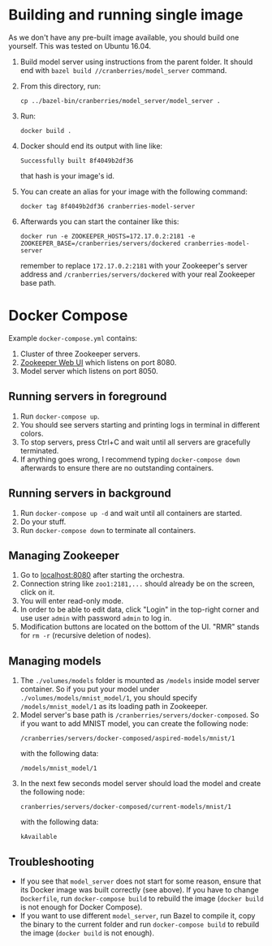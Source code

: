 # Building and running single image

As we don't have any pre-built image available, you should build one yourself.
This was tested on Ubuntu 16.04.

1. Build model server using instructions from the parent folder. It should end
   with `bazel build //cranberries/model_server` command.
2. From this directory, run:

   ~~~shell
   cp ../bazel-bin/cranberries/model_server/model_server .
   ~~~
3. Run:
   ~~~shell
   docker build .
   ~~~
4. Docker should end its output with line like:

   ~~~
   Successfully built 8f4049b2df36
   ~~~

   that hash is your image's id.
5. You can create an alias for your image with the following command:

   ~~~shell
   docker tag 8f4049b2df36 cranberries-model-server
   ~~~
6. Afterwards you can start the container like this:

   ~~~shell
   docker run -e ZOOKEEPER_HOSTS=172.17.0.2:2181 -e ZOOKEEPER_BASE=/cranberries/servers/dockered cranberries-model-server
   ~~~

   remember to replace `172.17.0.2:2181` with your Zookeeper's server address
   and `/cranberries/servers/dockered` with your real Zookeeper base path.

# Docker Compose
Example `docker-compose.yml` contains:
1. Cluster of three Zookeeper servers.
2. [Zookeeper Web UI](https://github.com/tobilg/docker-zookeeper-webui) which
   listens on port 8080.
3. Model server which listens on port 8050.

## Running servers in foreground
1. Run `docker-compose up`.
2. You should see servers starting and printing logs in terminal in different
   colors.
3. To stop servers, press Ctrl+C and wait until all servers are gracefully
   terminated.
4. If anything goes wrong, I recommend typing `docker-compose down` afterwards
   to ensure there are no outstanding containers.

## Running servers in background
1. Run `docker-compose up -d` and wait until all containers are started.
2. Do your stuff.
3. Run `docker-compose down` to terminate all containers.

## Managing Zookeeper
1. Go to [localhost:8080](http://localhost:8080) after starting the orchestra.
2. Connection string like `zoo1:2181,...` should already be on the screen,
   click on it.
3. You will enter read-only mode.
4. In order to be able to edit data, click "Login" in the top-right corner
   and use user `admin` with password `admin` to log in.
5. Modification buttons are located on the bottom of the UI. "RMR" stands for
   `rm -r` (recursive deletion of nodes).

## Managing models
1. The `./volumes/models` folder is mounted as `/models` inside model server
container. So if you put your model under `./volumes/models/mnist_model/1`,
you should specify `/models/mnist_model/1` as its loading path in Zookeeper.
2. Model server's base path is `/cranberries/servers/docker-composed`. So if
   you want to add MNIST model, you can create the following node:
   ~~~
   /cranberries/servers/docker-composed/aspired-models/mnist/1
   ~~~
   with the following data:
   ~~~
   /models/mnist_model/1
   ~~~
3. In the next few seconds model server should load the model and create the following node:
   ~~~
   cranberries/servers/docker-composed/current-models/mnist/1
   ~~~
   with the following data:
   ~~~
   kAvailable
   ~~~

## Troubleshooting
* If you see that `model_server` does not start for some reason, ensure that
its Docker image was built correctly (see above). If you have to change
`Dockerfile`, run `docker-compose build` to rebuild the image
(`docker build` is not enough for Docker Compose).
* If you want to use different `model_server`, run Bazel to compile it, copy the binary to the current folder and run `docker-compose build` to rebuild the image (`docker build` is not enough).
